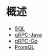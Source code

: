 # 概述

- [SQL](./sql.md)
- [gRPC-Java](./grpc.md#java)
- [gRPC-Go](./grpc.md#go)
- [PromQL](../prometheus.md#prometheus-query-language)
